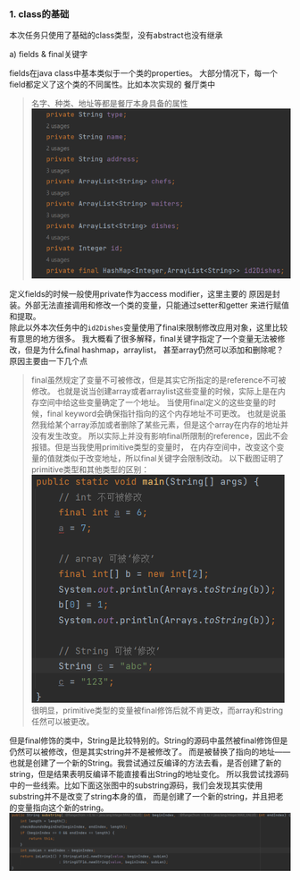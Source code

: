 ### 1. class的基础
本次任务只使用了基础的class类型，没有abstract也没有继承

a) fields & final关键字

fields在java class中基本类似于一个类的properties。
大部分情况下，每一个field都定义了这个类的不同属性。比如本次实现的
餐厅类中
> 名字、种类、地址等都是餐厅本身具备的属性
> ![img.png](.reflection_images/img.png)

定义fields的时候一般使用private作为access modifier，这里主要的
原因是封装。外部无法直接调用和修改一个类的变量，只能通过setter和getter
来进行赋值和提取。<br>
除此以外本次任务中的```id2Dishes```变量使用了final来限制修改应用对象，这里比较有意思的地方很多。
我大概看了很多解释，final关键字指定了一个变量无法被修改，但是为什么final hashmap，arraylist，
甚至array仍然可以添加和删除呢？
原因主要由一下几个点
> final虽然规定了变量不可被修改，但是其实它所指定的是reference不可被修改。
> 也就是说当创建array或者arraylist这些变量的时候，实际上是在内存空间中给这些变量确定了一个地址。
> 当使用final定义的这些变量的时候，final keyword会确保指针指向的这个内存地址不可更改。
> 也就是说虽然我给某个array添加或者删除了某些元素，但是这个array在内存的地址并没有发生改变。
> 所以实际上并没有影响final所限制的reference，因此不会报错。但是当我使用primitive类型的变量时，
> 在内存空间中，改变这个变量的值就类似于改变地址，所以final关键字会限制改动。
> 以下截图证明了primitive类型和其他类型的区别：
> ![](.reflection_images/finalkeyword.png) <br>
> 很明显，primitive类型的变量被final修饰后就不肯更改，而array和string任然可以被更改。

但是final修饰的类中，String是比较特别的。String的源码中虽然被final修饰但是仍然可以被修改，但是其实string并不是被修改了。
而是被替换了指向的地址——也就是创建了一个新的String。我尝试通过反编译的方法去看，是否创建了新的string，但是结果表明反编译不能直接看出String的地址变化。
所以我尝试找源码中的一些线索。比如下面这张图中的substring源码，我们会发现其实使用substring并不是改变了string本身的值，
而是创建了一个新的string，并且把老的变量指向这个新的string。
![](.reflection_images/substring.png)

